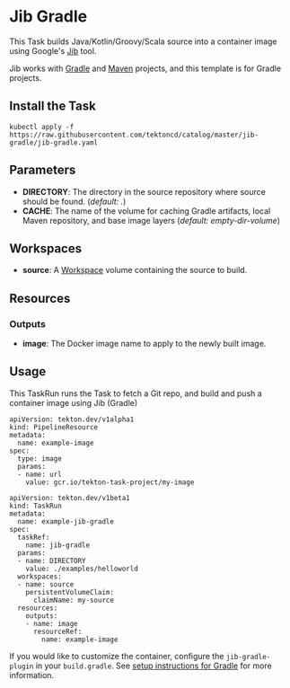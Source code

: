 # Jib Gradle

This Task builds Java/Kotlin/Groovy/Scala source into a container image using Google's [Jib](https://github.com/GoogleContainerTools/jib) tool.

Jib works with [Gradle](https://github.com/GoogleContainerTools/jib/tree/master/jib-gradle-plugin) and [Maven](https://github.com/GoogleContainerTools/jib/tree/master/jib-maven-plugin) projects, and this template is for Gradle projects.

## Install the Task

```
kubectl apply -f https://raw.githubusercontent.com/tektoncd/catalog/master/jib-gradle/jib-gradle.yaml
```


## Parameters

- **DIRECTORY**: The directory in the source repository where source should be found. (*default: .*)
- **CACHE**: The name of the volume for caching Gradle artifacts, local Maven repository, and base image layers (*default: empty-dir-volume*)

## Workspaces

* **source**: A [Workspace](https://github.com/tektoncd/pipeline/blob/master/docs/workspaces.md) volume containing the source to build.

## Resources

### Outputs

* **image**: The Docker image name to apply to the newly built image.

## Usage

This TaskRun runs the Task to fetch a Git repo, and build and push a container
image using Jib (Gradle)

```
apiVersion: tekton.dev/v1alpha1
kind: PipelineResource
metadata:
  name: example-image
spec:
  type: image
  params:
  - name: url
    value: gcr.io/tekton-task-project/my-image
```

```
apiVersion: tekton.dev/v1beta1
kind: TaskRun
metadata:
  name: example-jib-gradle
spec:
  taskRef:
    name: jib-gradle
  params:
  - name: DIRECTORY
    value: ./examples/helloworld
  workspaces:
  - name: source
    persistentVolumeClaim:
      claimName: my-source
  resources:
    outputs:
    - name: image
      resourceRef:
        name: example-image
```

If you would like to customize the container, configure the `jib-gradle-plugin` in your `build.gradle`.
See [setup instructions for Gradle](https://github.com/GoogleContainerTools/jib/tree/master/jib-gradle-plugin#setup) for more information.
